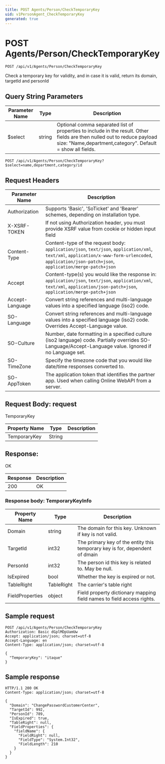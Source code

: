 ```yaml
---
title: POST Agents/Person/CheckTemporaryKey
uid: v1PersonAgent_CheckTemporaryKey
generated: true
---
```


# POST Agents/Person/CheckTemporaryKey

```http
POST /api/v1/Agents/Person/CheckTemporaryKey
```

Check a temporary key for validity, and in case it is valid, return its domain, targetId and personId







## Query String Parameters

| Parameter Name | Type |  Description |
|----------------|------|--------------|
| $select | string |  Optional comma separated list of properties to include in the result. Other fields are then nulled out to reduce payload size: "Name,department,category". Default = show all fields. |

```http
POST /api/v1/Agents/Person/CheckTemporaryKey?$select=name,department,category/id
```


## Request Headers

| Parameter Name | Description |
|----------------|-------------|
| Authorization  | Supports 'Basic', 'SoTicket' and 'Bearer' schemes, depending on installation type. |
| X-XSRF-TOKEN   | If not using Authorization header, you must provide XSRF value from cookie or hidden input field |
| Content-Type | Content-type of the request body: `application/json`, `text/json`, `application/xml`, `text/xml`, `application/x-www-form-urlencoded`, `application/json-patch+json`, `application/merge-patch+json` |
| Accept         | Content-type(s) you would like the response in: `application/json`, `text/json`, `application/xml`, `text/xml`, `application/json-patch+json`, `application/merge-patch+json` |
| Accept-Language | Convert string references and multi-language values into a specified language (iso2) code. |
| SO-Language | Convert string references and multi-language values into a specified language (iso2) code. Overrides Accept-Language value. |
| SO-Culture | Number, date formatting in a specified culture (iso2 language) code. Partially overrides SO-Language/Accept-Language value. Ignored if no Language set. |
| SO-TimeZone | Specify the timezone code that you would like date/time responses converted to. |
| SO-AppToken | The application token that identifies the partner app. Used when calling Online WebAPI from a server. |

## Request Body: request 

TemporaryKey 

| Property Name | Type |  Description |
|----------------|------|--------------|
| TemporaryKey | String |  |

## Response:

OK

| Response | Description |
|----------------|-------------|
| 200 | OK |

### Response body: TemporaryKeyInfo

| Property Name | Type |  Description |
|----------------|------|--------------|
| Domain | string | The domain for this key. Unknown if key is not valid. |
| TargetId | int32 | The primary key of the entity this temporary key is for, dependent of dmain |
| PersonId | int32 | The person id this key is related to. May be null. |
| IsExpired | bool | Whether the key is expired or not. |
| TableRight | TableRight | The carrier's table right |
| FieldProperties | object | Field property dictionary mapping field names to field access rights. |

## Sample request

```http!
POST /api/v1/Agents/Person/CheckTemporaryKey
Authorization: Basic dGplMDpUamUw
Accept: application/json; charset=utf-8
Accept-Language: en
Content-Type: application/json; charset=utf-8

{
  "TemporaryKey": "itaque"
}
```

## Sample response

```http_
HTTP/1.1 200 OK
Content-Type: application/json; charset=utf-8

{
  "Domain": "ChangePasswordCustomerCenter",
  "TargetId": 992,
  "PersonId": 789,
  "IsExpired": true,
  "TableRight": null,
  "FieldProperties": {
    "fieldName": {
      "FieldRight": null,
      "FieldType": "System.Int32",
      "FieldLength": 210
    }
  }
}
```
